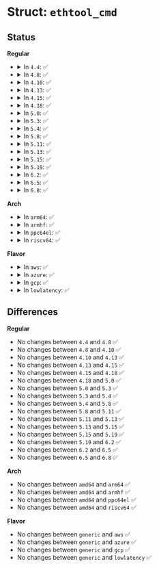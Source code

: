 # Struct: <code>ethtool_cmd</code>

## Status
<b>Regular</b>
<ul>
<li>
<details>
<summary>In <code>4.4</code>: ✅</summary>

```c
struct ethtool_cmd {
    __u32 cmd;
    __u32 supported;
    __u32 advertising;
    __u16 speed;
    __u8 duplex;
    __u8 port;
    __u8 phy_address;
    __u8 transceiver;
    __u8 autoneg;
    __u8 mdio_support;
    __u32 maxtxpkt;
    __u32 maxrxpkt;
    __u16 speed_hi;
    __u8 eth_tp_mdix;
    __u8 eth_tp_mdix_ctrl;
    __u32 lp_advertising;
    __u32 reserved[2];
};
```
</details>
</li>
<li>
<details>
<summary>In <code>4.8</code>: ✅</summary>

```c
struct ethtool_cmd {
    __u32 cmd;
    __u32 supported;
    __u32 advertising;
    __u16 speed;
    __u8 duplex;
    __u8 port;
    __u8 phy_address;
    __u8 transceiver;
    __u8 autoneg;
    __u8 mdio_support;
    __u32 maxtxpkt;
    __u32 maxrxpkt;
    __u16 speed_hi;
    __u8 eth_tp_mdix;
    __u8 eth_tp_mdix_ctrl;
    __u32 lp_advertising;
    __u32 reserved[2];
};
```
</details>
</li>
<li>
<details>
<summary>In <code>4.10</code>: ✅</summary>

```c
struct ethtool_cmd {
    __u32 cmd;
    __u32 supported;
    __u32 advertising;
    __u16 speed;
    __u8 duplex;
    __u8 port;
    __u8 phy_address;
    __u8 transceiver;
    __u8 autoneg;
    __u8 mdio_support;
    __u32 maxtxpkt;
    __u32 maxrxpkt;
    __u16 speed_hi;
    __u8 eth_tp_mdix;
    __u8 eth_tp_mdix_ctrl;
    __u32 lp_advertising;
    __u32 reserved[2];
};
```
</details>
</li>
<li>
<details>
<summary>In <code>4.13</code>: ✅</summary>

```c
struct ethtool_cmd {
    __u32 cmd;
    __u32 supported;
    __u32 advertising;
    __u16 speed;
    __u8 duplex;
    __u8 port;
    __u8 phy_address;
    __u8 transceiver;
    __u8 autoneg;
    __u8 mdio_support;
    __u32 maxtxpkt;
    __u32 maxrxpkt;
    __u16 speed_hi;
    __u8 eth_tp_mdix;
    __u8 eth_tp_mdix_ctrl;
    __u32 lp_advertising;
    __u32 reserved[2];
};
```
</details>
</li>
<li>
<details>
<summary>In <code>4.15</code>: ✅</summary>

```c
struct ethtool_cmd {
    __u32 cmd;
    __u32 supported;
    __u32 advertising;
    __u16 speed;
    __u8 duplex;
    __u8 port;
    __u8 phy_address;
    __u8 transceiver;
    __u8 autoneg;
    __u8 mdio_support;
    __u32 maxtxpkt;
    __u32 maxrxpkt;
    __u16 speed_hi;
    __u8 eth_tp_mdix;
    __u8 eth_tp_mdix_ctrl;
    __u32 lp_advertising;
    __u32 reserved[2];
};
```
</details>
</li>
<li>
<details>
<summary>In <code>4.18</code>: ✅</summary>

```c
struct ethtool_cmd {
    __u32 cmd;
    __u32 supported;
    __u32 advertising;
    __u16 speed;
    __u8 duplex;
    __u8 port;
    __u8 phy_address;
    __u8 transceiver;
    __u8 autoneg;
    __u8 mdio_support;
    __u32 maxtxpkt;
    __u32 maxrxpkt;
    __u16 speed_hi;
    __u8 eth_tp_mdix;
    __u8 eth_tp_mdix_ctrl;
    __u32 lp_advertising;
    __u32 reserved[2];
};
```
</details>
</li>
<li>
<details>
<summary>In <code>5.0</code>: ✅</summary>

```c
struct ethtool_cmd {
    __u32 cmd;
    __u32 supported;
    __u32 advertising;
    __u16 speed;
    __u8 duplex;
    __u8 port;
    __u8 phy_address;
    __u8 transceiver;
    __u8 autoneg;
    __u8 mdio_support;
    __u32 maxtxpkt;
    __u32 maxrxpkt;
    __u16 speed_hi;
    __u8 eth_tp_mdix;
    __u8 eth_tp_mdix_ctrl;
    __u32 lp_advertising;
    __u32 reserved[2];
};
```
</details>
</li>
<li>
<details>
<summary>In <code>5.3</code>: ✅</summary>

```c
struct ethtool_cmd {
    __u32 cmd;
    __u32 supported;
    __u32 advertising;
    __u16 speed;
    __u8 duplex;
    __u8 port;
    __u8 phy_address;
    __u8 transceiver;
    __u8 autoneg;
    __u8 mdio_support;
    __u32 maxtxpkt;
    __u32 maxrxpkt;
    __u16 speed_hi;
    __u8 eth_tp_mdix;
    __u8 eth_tp_mdix_ctrl;
    __u32 lp_advertising;
    __u32 reserved[2];
};
```
</details>
</li>
<li>
<details>
<summary>In <code>5.4</code>: ✅</summary>

```c
struct ethtool_cmd {
    __u32 cmd;
    __u32 supported;
    __u32 advertising;
    __u16 speed;
    __u8 duplex;
    __u8 port;
    __u8 phy_address;
    __u8 transceiver;
    __u8 autoneg;
    __u8 mdio_support;
    __u32 maxtxpkt;
    __u32 maxrxpkt;
    __u16 speed_hi;
    __u8 eth_tp_mdix;
    __u8 eth_tp_mdix_ctrl;
    __u32 lp_advertising;
    __u32 reserved[2];
};
```
</details>
</li>
<li>
<details>
<summary>In <code>5.8</code>: ✅</summary>

```c
struct ethtool_cmd {
    __u32 cmd;
    __u32 supported;
    __u32 advertising;
    __u16 speed;
    __u8 duplex;
    __u8 port;
    __u8 phy_address;
    __u8 transceiver;
    __u8 autoneg;
    __u8 mdio_support;
    __u32 maxtxpkt;
    __u32 maxrxpkt;
    __u16 speed_hi;
    __u8 eth_tp_mdix;
    __u8 eth_tp_mdix_ctrl;
    __u32 lp_advertising;
    __u32 reserved[2];
};
```
</details>
</li>
<li>
<details>
<summary>In <code>5.11</code>: ✅</summary>

```c
struct ethtool_cmd {
    __u32 cmd;
    __u32 supported;
    __u32 advertising;
    __u16 speed;
    __u8 duplex;
    __u8 port;
    __u8 phy_address;
    __u8 transceiver;
    __u8 autoneg;
    __u8 mdio_support;
    __u32 maxtxpkt;
    __u32 maxrxpkt;
    __u16 speed_hi;
    __u8 eth_tp_mdix;
    __u8 eth_tp_mdix_ctrl;
    __u32 lp_advertising;
    __u32 reserved[2];
};
```
</details>
</li>
<li>
<details>
<summary>In <code>5.13</code>: ✅</summary>

```c
struct ethtool_cmd {
    __u32 cmd;
    __u32 supported;
    __u32 advertising;
    __u16 speed;
    __u8 duplex;
    __u8 port;
    __u8 phy_address;
    __u8 transceiver;
    __u8 autoneg;
    __u8 mdio_support;
    __u32 maxtxpkt;
    __u32 maxrxpkt;
    __u16 speed_hi;
    __u8 eth_tp_mdix;
    __u8 eth_tp_mdix_ctrl;
    __u32 lp_advertising;
    __u32 reserved[2];
};
```
</details>
</li>
<li>
<details>
<summary>In <code>5.15</code>: ✅</summary>

```c
struct ethtool_cmd {
    __u32 cmd;
    __u32 supported;
    __u32 advertising;
    __u16 speed;
    __u8 duplex;
    __u8 port;
    __u8 phy_address;
    __u8 transceiver;
    __u8 autoneg;
    __u8 mdio_support;
    __u32 maxtxpkt;
    __u32 maxrxpkt;
    __u16 speed_hi;
    __u8 eth_tp_mdix;
    __u8 eth_tp_mdix_ctrl;
    __u32 lp_advertising;
    __u32 reserved[2];
};
```
</details>
</li>
<li>
<details>
<summary>In <code>5.19</code>: ✅</summary>

```c
struct ethtool_cmd {
    __u32 cmd;
    __u32 supported;
    __u32 advertising;
    __u16 speed;
    __u8 duplex;
    __u8 port;
    __u8 phy_address;
    __u8 transceiver;
    __u8 autoneg;
    __u8 mdio_support;
    __u32 maxtxpkt;
    __u32 maxrxpkt;
    __u16 speed_hi;
    __u8 eth_tp_mdix;
    __u8 eth_tp_mdix_ctrl;
    __u32 lp_advertising;
    __u32 reserved[2];
};
```
</details>
</li>
<li>
<details>
<summary>In <code>6.2</code>: ✅</summary>

```c
struct ethtool_cmd {
    __u32 cmd;
    __u32 supported;
    __u32 advertising;
    __u16 speed;
    __u8 duplex;
    __u8 port;
    __u8 phy_address;
    __u8 transceiver;
    __u8 autoneg;
    __u8 mdio_support;
    __u32 maxtxpkt;
    __u32 maxrxpkt;
    __u16 speed_hi;
    __u8 eth_tp_mdix;
    __u8 eth_tp_mdix_ctrl;
    __u32 lp_advertising;
    __u32 reserved[2];
};
```
</details>
</li>
<li>
<details>
<summary>In <code>6.5</code>: ✅</summary>

```c
struct ethtool_cmd {
    __u32 cmd;
    __u32 supported;
    __u32 advertising;
    __u16 speed;
    __u8 duplex;
    __u8 port;
    __u8 phy_address;
    __u8 transceiver;
    __u8 autoneg;
    __u8 mdio_support;
    __u32 maxtxpkt;
    __u32 maxrxpkt;
    __u16 speed_hi;
    __u8 eth_tp_mdix;
    __u8 eth_tp_mdix_ctrl;
    __u32 lp_advertising;
    __u32 reserved[2];
};
```
</details>
</li>
<li>
<details>
<summary>In <code>6.8</code>: ✅</summary>

```c
struct ethtool_cmd {
    __u32 cmd;
    __u32 supported;
    __u32 advertising;
    __u16 speed;
    __u8 duplex;
    __u8 port;
    __u8 phy_address;
    __u8 transceiver;
    __u8 autoneg;
    __u8 mdio_support;
    __u32 maxtxpkt;
    __u32 maxrxpkt;
    __u16 speed_hi;
    __u8 eth_tp_mdix;
    __u8 eth_tp_mdix_ctrl;
    __u32 lp_advertising;
    __u32 reserved[2];
};
```
</details>
</li>
</ul>
<b>Arch</b>
<ul>
<li>
<details>
<summary>In <code>arm64</code>: ✅</summary>

```c
struct ethtool_cmd {
    __u32 cmd;
    __u32 supported;
    __u32 advertising;
    __u16 speed;
    __u8 duplex;
    __u8 port;
    __u8 phy_address;
    __u8 transceiver;
    __u8 autoneg;
    __u8 mdio_support;
    __u32 maxtxpkt;
    __u32 maxrxpkt;
    __u16 speed_hi;
    __u8 eth_tp_mdix;
    __u8 eth_tp_mdix_ctrl;
    __u32 lp_advertising;
    __u32 reserved[2];
};
```
</details>
</li>
<li>
<details>
<summary>In <code>armhf</code>: ✅</summary>

```c
struct ethtool_cmd {
    __u32 cmd;
    __u32 supported;
    __u32 advertising;
    __u16 speed;
    __u8 duplex;
    __u8 port;
    __u8 phy_address;
    __u8 transceiver;
    __u8 autoneg;
    __u8 mdio_support;
    __u32 maxtxpkt;
    __u32 maxrxpkt;
    __u16 speed_hi;
    __u8 eth_tp_mdix;
    __u8 eth_tp_mdix_ctrl;
    __u32 lp_advertising;
    __u32 reserved[2];
};
```
</details>
</li>
<li>
<details>
<summary>In <code>ppc64el</code>: ✅</summary>

```c
struct ethtool_cmd {
    __u32 cmd;
    __u32 supported;
    __u32 advertising;
    __u16 speed;
    __u8 duplex;
    __u8 port;
    __u8 phy_address;
    __u8 transceiver;
    __u8 autoneg;
    __u8 mdio_support;
    __u32 maxtxpkt;
    __u32 maxrxpkt;
    __u16 speed_hi;
    __u8 eth_tp_mdix;
    __u8 eth_tp_mdix_ctrl;
    __u32 lp_advertising;
    __u32 reserved[2];
};
```
</details>
</li>
<li>
<details>
<summary>In <code>riscv64</code>: ✅</summary>

```c
struct ethtool_cmd {
    __u32 cmd;
    __u32 supported;
    __u32 advertising;
    __u16 speed;
    __u8 duplex;
    __u8 port;
    __u8 phy_address;
    __u8 transceiver;
    __u8 autoneg;
    __u8 mdio_support;
    __u32 maxtxpkt;
    __u32 maxrxpkt;
    __u16 speed_hi;
    __u8 eth_tp_mdix;
    __u8 eth_tp_mdix_ctrl;
    __u32 lp_advertising;
    __u32 reserved[2];
};
```
</details>
</li>
</ul>
<b>Flavor</b>
<ul>
<li>
<details>
<summary>In <code>aws</code>: ✅</summary>

```c
struct ethtool_cmd {
    __u32 cmd;
    __u32 supported;
    __u32 advertising;
    __u16 speed;
    __u8 duplex;
    __u8 port;
    __u8 phy_address;
    __u8 transceiver;
    __u8 autoneg;
    __u8 mdio_support;
    __u32 maxtxpkt;
    __u32 maxrxpkt;
    __u16 speed_hi;
    __u8 eth_tp_mdix;
    __u8 eth_tp_mdix_ctrl;
    __u32 lp_advertising;
    __u32 reserved[2];
};
```
</details>
</li>
<li>
<details>
<summary>In <code>azure</code>: ✅</summary>

```c
struct ethtool_cmd {
    __u32 cmd;
    __u32 supported;
    __u32 advertising;
    __u16 speed;
    __u8 duplex;
    __u8 port;
    __u8 phy_address;
    __u8 transceiver;
    __u8 autoneg;
    __u8 mdio_support;
    __u32 maxtxpkt;
    __u32 maxrxpkt;
    __u16 speed_hi;
    __u8 eth_tp_mdix;
    __u8 eth_tp_mdix_ctrl;
    __u32 lp_advertising;
    __u32 reserved[2];
};
```
</details>
</li>
<li>
<details>
<summary>In <code>gcp</code>: ✅</summary>

```c
struct ethtool_cmd {
    __u32 cmd;
    __u32 supported;
    __u32 advertising;
    __u16 speed;
    __u8 duplex;
    __u8 port;
    __u8 phy_address;
    __u8 transceiver;
    __u8 autoneg;
    __u8 mdio_support;
    __u32 maxtxpkt;
    __u32 maxrxpkt;
    __u16 speed_hi;
    __u8 eth_tp_mdix;
    __u8 eth_tp_mdix_ctrl;
    __u32 lp_advertising;
    __u32 reserved[2];
};
```
</details>
</li>
<li>
<details>
<summary>In <code>lowlatency</code>: ✅</summary>

```c
struct ethtool_cmd {
    __u32 cmd;
    __u32 supported;
    __u32 advertising;
    __u16 speed;
    __u8 duplex;
    __u8 port;
    __u8 phy_address;
    __u8 transceiver;
    __u8 autoneg;
    __u8 mdio_support;
    __u32 maxtxpkt;
    __u32 maxrxpkt;
    __u16 speed_hi;
    __u8 eth_tp_mdix;
    __u8 eth_tp_mdix_ctrl;
    __u32 lp_advertising;
    __u32 reserved[2];
};
```
</details>
</li>
</ul>

## Differences
<b>Regular</b>
<ul>
<li>
No changes between <code>4.4</code> and <code>4.8</code> ✅
</li>
<li>
No changes between <code>4.8</code> and <code>4.10</code> ✅
</li>
<li>
No changes between <code>4.10</code> and <code>4.13</code> ✅
</li>
<li>
No changes between <code>4.13</code> and <code>4.15</code> ✅
</li>
<li>
No changes between <code>4.15</code> and <code>4.18</code> ✅
</li>
<li>
No changes between <code>4.18</code> and <code>5.0</code> ✅
</li>
<li>
No changes between <code>5.0</code> and <code>5.3</code> ✅
</li>
<li>
No changes between <code>5.3</code> and <code>5.4</code> ✅
</li>
<li>
No changes between <code>5.4</code> and <code>5.8</code> ✅
</li>
<li>
No changes between <code>5.8</code> and <code>5.11</code> ✅
</li>
<li>
No changes between <code>5.11</code> and <code>5.13</code> ✅
</li>
<li>
No changes between <code>5.13</code> and <code>5.15</code> ✅
</li>
<li>
No changes between <code>5.15</code> and <code>5.19</code> ✅
</li>
<li>
No changes between <code>5.19</code> and <code>6.2</code> ✅
</li>
<li>
No changes between <code>6.2</code> and <code>6.5</code> ✅
</li>
<li>
No changes between <code>6.5</code> and <code>6.8</code> ✅
</li>
</ul>
<b>Arch</b>
<ul>
<li>
No changes between <code>amd64</code> and <code>arm64</code> ✅
</li>
<li>
No changes between <code>amd64</code> and <code>armhf</code> ✅
</li>
<li>
No changes between <code>amd64</code> and <code>ppc64el</code> ✅
</li>
<li>
No changes between <code>amd64</code> and <code>riscv64</code> ✅
</li>
</ul>
<b>Flavor</b>
<ul>
<li>
No changes between <code>generic</code> and <code>aws</code> ✅
</li>
<li>
No changes between <code>generic</code> and <code>azure</code> ✅
</li>
<li>
No changes between <code>generic</code> and <code>gcp</code> ✅
</li>
<li>
No changes between <code>generic</code> and <code>lowlatency</code> ✅
</li>
</ul>
